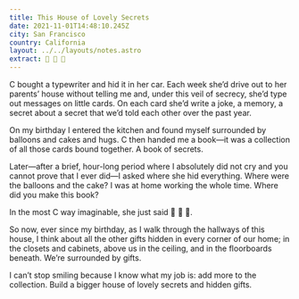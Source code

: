 ```yaml
---
title: This House of Lovely Secrets
date: 2021-11-01T14:48:10.245Z
city: San Francisco
country: California
layout: ../../layouts/notes.astro
extract: 👀 👀 👀
---
```

C bought a typewriter and hid it in her car. Each week she’d drive out to her parents’ house without telling me and, under this veil of secrecy, she’d type out messages on little cards. On each card she’d write a joke, a memory, a secret about a secret that we’d told each other over the past year.

On my birthday I entered the kitchen and found myself surrounded by balloons and cakes and hugs. C then handed me a book—it was a collection of all those cards bound together. A book of secrets.

Later—after a brief, hour-long period where I absolutely did not cry and you cannot prove that I ever did—I asked where she hid everything. Where were the balloons and the cake? I was at home working the whole time. Where did you make this book? 

In the most C way imaginable, she just said 👀 👀 👀.

So now, ever since my birthday, as I walk through the hallways of this house, I think about all the other gifts hidden in every corner of our home; in the closets and cabinets, above us in the ceiling, and in the floorboards beneath. We’re surrounded by gifts.

I can’t stop smiling because I know what my job is: add more to the collection. Build a bigger house of lovely secrets and hidden gifts.